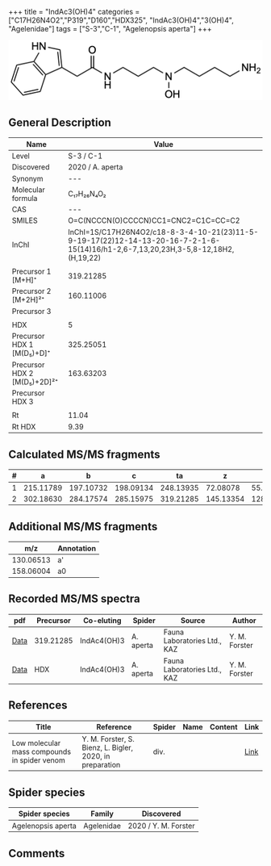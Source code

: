 +++
title = "IndAc3(OH)4"
categories = ["C17H26N4O2","P319","D160","HDX325",
"IndAc3(OH)4","3(OH)4",
"Agelenidae"]
tags = ["S-3","C-1",
"Agelenopsis aperta"]
+++

![](/img/IndAc3(OH)4.png)

## General Description

| Name                        | Value            |
|-----------------------------|------------------|
| Level                       | S-3 / C-1               |
| Discovered                  | 2020 / A. aperta |
| Synonym                     | ---              |
| Molecular formula           | C₁₇H₂₆N₄O₂       |
| CAS                         | ---              |
| SMILES | O=C(NCCCN(O)CCCCN)CC1=CNC2=C1C=CC=C2  |
| InChI  | InChI=1S/C17H26N4O2/c18-8-3-4-10-21(23)11-5-9-19-17(22)12-14-13-20-16-7-2-1-6-15(14)16/h1-2,6-7,13,20,23H,3-5,8-12,18H2,(H,19,22)  |
|                             |                  |
| Precursor 1 [M+H]⁺          | 319.21285        |
| Precursor 2 [M+2H]²⁺        | 160.11006        |
| Precursor 3                 |                  |
|                             |                  |
| HDX                         | 5                |
| Precursor HDX 1 [M(D₅)+D]⁺   | 325.25051        |
| Precursor HDX 2 [M(D₅)+2D]²⁺ | 163.63203        |
| Precursor HDX 3             |                  |
|                             |                  |
| Rt                          | 11.04            |
| Rt HDX                      | 9.39             |

## Calculated MS/MS fragments

| # | a         | b         | c         | ta        | z         | y         | tz        |
|---|-----------|-----------|-----------|-----------|-----------|-----------|-----------|
| 1 | 215.11789 | 197.10732 | 198.09134 | 248.13935 | 72.08078 | 55.05423 | 105.10224 |
| 2 | 302.18630 | 284.17574 | 285.15975 | 319.21285 | 145.13354 | 128.10699 | 162.16009 |

## Additional MS/MS fragments

| m/z       | Annotation |
|-----------|------------|
| 130.06513 | a'         |
| 158.06004 | a0         |

## Recorded MS/MS spectra

| pdf                                                          | Precursor | Co-eluting  | Spider    | Source                       | Author        |
|--------------------------------------------------------------|-----------|-------------|-----------|------------------------------|---------------|
| [Data](/pdf/A-aperta/319_IndAc3(OH)4_IndAc4(OH)3_Aa.pdf)     | 319.21285 | IndAc4(OH)3 | A. aperta | Fauna Laboratories Ltd., KAZ | Y. M. Forster |
| [Data](/pdf/A-aperta/319_IndAc3(OH)4_IndAc4(OH)3_Aa_HDX.pdf) | HDX       | IndAc4(OH)3 | A. aperta | Fauna Laboratories Ltd., KAZ | Y. M. Forster |

## References

| Title     | Reference   | Spider    | Name   | Content  | Link |
|-----------|-------------|-----------|--------|----------|-----|
| Low molecular mass compounds in spider venom      | Y. M. Forster, S. Bienz, L. Bigler, 2020, in preparation          | div.       |   |   | [Link](unknown) |

## Spider species

| Spider species     | Family     | Discovered           |
|--------------------|------------|----------------------|
| Agelenopsis aperta | Agelenidae | 2020 / Y. M. Forster |

## Comments